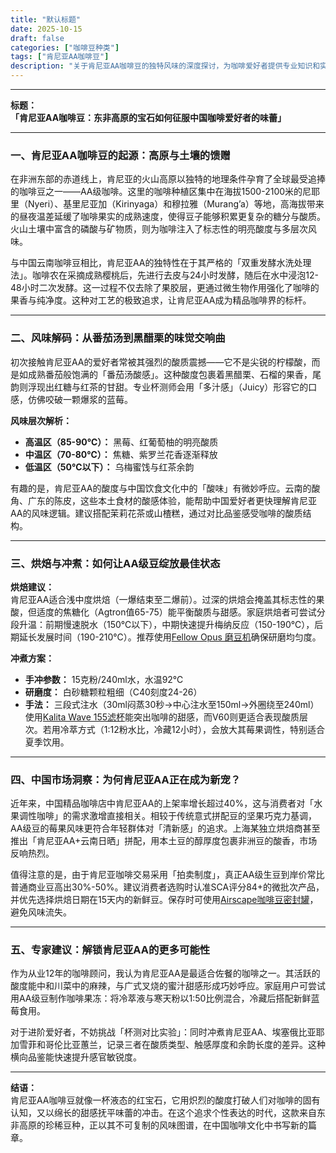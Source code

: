 ```yaml
---
title: "默认标题"
date: 2025-10-15
draft: false
categories: ["咖啡豆种类"]
tags: ["肯尼亚AA咖啡豆"]
description: "关于肯尼亚AA咖啡豆的独特风味的深度探讨，为咖啡爱好者提供专业知识和实用指南。"
---
```


---
**标题：**  
**「肯尼亚AA咖啡豆：东非高原的宝石如何征服中国咖啡爱好者的味蕾」**

---

### 一、肯尼亚AA咖啡豆的起源：高原与土壤的馈赠

在非洲东部的赤道线上，肯尼亚的火山高原以独特的地理条件孕育了全球最受追捧的咖啡豆之一——AA级咖啡。这里的咖啡种植区集中在海拔1500-2100米的尼耶里（Nyeri）、基里尼亚加（Kirinyaga）和穆拉雅（Murang’a）等地，高海拔带来的昼夜温差延缓了咖啡果实的成熟速度，使得豆子能够积累更复杂的糖分与酸质。火山土壤中富含的磷酸与矿物质，则为咖啡注入了标志性的明亮酸度与多层次风味。

与中国云南咖啡豆相比，肯尼亚AA的独特性在于其严格的「双重发酵水洗处理法」。咖啡农在采摘成熟樱桃后，先进行去皮与24小时发酵，随后在水中浸泡12-48小时二次发酵。这一过程不仅去除了果胶层，更通过微生物作用强化了咖啡的果香与纯净度。这种对工艺的极致追求，让肯尼亚AA成为精品咖啡界的标杆。

---

### 二、风味解码：从番茄汤到黑醋栗的味觉交响曲

初次接触肯尼亚AA的爱好者常被其强烈的酸质震撼——它不是尖锐的柠檬酸，而是如成熟番茄般饱满的「番茄汤酸感」。这种酸度包裹着黑醋栗、石榴的果香，尾韵则浮现出红糖与红茶的甘甜。专业杯测师会用「多汁感」（Juicy）形容它的口感，仿佛咬破一颗爆浆的蓝莓。

**风味层次解析：**  
- **高温区（85-90℃）：** 黑莓、红葡萄柚的明亮酸质  
- **中温区（70-80℃）：** 焦糖、紫罗兰花香逐渐释放  
- **低温区（50℃以下）：** 乌梅蜜饯与红茶余韵  

有趣的是，肯尼亚AA的酸度与中国饮食文化中的「酸味」有微妙呼应。云南的酸角、广东的陈皮，这些本土食材的酸感体验，能帮助中国爱好者更快理解肯尼亚AA的风味逻辑。建议搭配茉莉花茶或山楂糕，通过对比品鉴感受咖啡的酸质结构。

---

### 三、烘焙与冲煮：如何让AA级豆绽放最佳状态

**烘焙建议：**  
肯尼亚AA适合浅中度烘焙（一爆结束至二爆前）。过深的烘焙会掩盖其标志性的果酸，但适度的焦糖化（Agtron值65-75）能平衡酸质与甜感。家庭烘焙者可尝试分段升温：前期慢速脱水（150℃以下），中期快速提升梅纳反应（150-190℃），后期延长发展时间（190-210℃）。推荐使用[Fellow Opus 磨豆机](https://www.amazon.com/s?k=Fellow%20Opus%20%E7%A3%A8%E8%B1%86%E6%9C%BA&tag=coffeeprism-20)确保研磨均匀度。

**冲煮方案：**  
- **手冲参数：** 15克粉/240ml水，水温92℃  
- **研磨度：** 白砂糖颗粒粗细（C40刻度24-26）  
- **手法：** 三段式注水（30ml闷蒸30秒→中心注水至150ml→外圈绕至240ml）  
使用[Kalita Wave 155滤杯](https://www.amazon.com/s?k=Kalita%20Wave%20155%E6%BB%A4%E6%9D%AF&tag=coffeeprism-20)能突出咖啡的甜感，而V60则更适合表现酸质层次。若用冷萃方式（1:12粉水比，冷藏12小时），会放大其莓果调性，特别适合夏季饮用。

---

### 四、中国市场洞察：为何肯尼亚AA正在成为新宠？

近年来，中国精品咖啡店中肯尼亚AA的上架率增长超过40%，这与消费者对「水果调性咖啡」的需求激增直接相关。相较于传统意式拼配豆的坚果巧克力基调，AA级豆的莓果风味更符合年轻群体对「清新感」的追求。上海某独立烘焙商甚至推出「肯尼亚AA+云南日晒」拼配，用本土豆的醇厚度包裹非洲豆的酸香，市场反响热烈。

值得注意的是，由于肯尼亚咖啡交易采用「拍卖制度」，真正AA级生豆到岸价常比普通商业豆高出30%-50%。建议消费者选购时认准SCA评分84+的微批次产品，并优先选择烘焙日期在15天内的新鲜豆。保存时可使用[Airscape咖啡豆密封罐](https://www.amazon.com/s?k=Airscape%E5%92%96%E5%95%A1%E8%B1%86%E5%AF%86%E5%B0%81%E7%BD%90&tag=coffeeprism-20)，避免风味流失。

---

### 五、专家建议：解锁肯尼亚AA的更多可能性

作为从业12年的咖啡顾问，我认为肯尼亚AA是最适合佐餐的咖啡之一。其活跃的酸度能中和川菜中的麻辣，与广式叉烧的蜜汁甜感形成巧妙呼应。家庭用户可尝试用AA级豆制作咖啡果冻：将冷萃液与寒天粉以1:50比例混合，冷藏后搭配新鲜蓝莓食用。

对于进阶爱好者，不妨挑战「杯测对比实验」：同时冲煮肯尼亚AA、埃塞俄比亚耶加雪菲和哥伦比亚蕙兰，记录三者在酸质类型、触感厚度和余韵长度的差异。这种横向品鉴能快速提升感官敏锐度。

---

**结语：**  
肯尼亚AA咖啡豆就像一杯液态的红宝石，它用炽烈的酸度打破人们对咖啡的固有认知，又以绵长的甜感抚平味蕾的冲击。在这个追求个性表达的时代，这款来自东非高原的珍稀豆种，正以其不可复制的风味图谱，在中国咖啡文化中书写新的篇章。